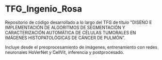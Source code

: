 # TFG_Ingenio_Rosa

Repositorio de código desarrollado a lo largo del TFG de título "DISEÑO E IMPLEMENTACIÓN DE ALGORITMOS DE SEGMENTACIÓN Y CARACTERIZACIÓN AUTOMÁTICA DE CÉLULAS TUMORALES EN IMÁGENES HISTOPATOLÓGICAS DE CÁNCER DE PULMÓN".

Incluye desde el preoprocesamiento de imágenes, entrenamiento con redes neuronales HoVerNet y CellVit, inferencia y postprocesado.
